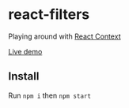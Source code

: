 # react-filters

Playing around with [React Context](https://reactjs.org/docs/context.html)

[Live demo](https://codesandbox.io/s/github/thisoldbear/react-filters)

## Install

Run `npm i` then `npm start`
